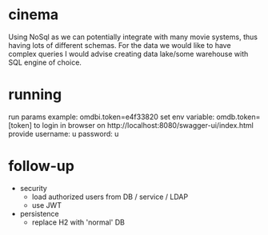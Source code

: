 # cinema
Using NoSql as we can potentially integrate with many movie systems, thus having lots of different schemas.
For the data we would like to have complex queries I would advise creating data lake/some warehouse with SQL engine of choice.

# running
run params example: omdbi.token=e4f33820
set env variable: omdb.token=[token]
to login in browser on http://localhost:8080/swagger-ui/index.html provide 
username: u
password: u



# follow-up
* security
  * load authorized users from DB / service / LDAP
  * use JWT
* persistence
  * replace H2 with 'normal' DB
